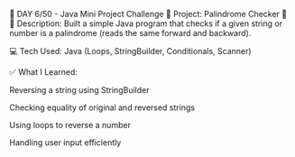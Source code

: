 🚀 DAY 6/50 - Java Mini Project Challenge
🔹 Project: Palindrome Checker 🔄
🔹 Description: Built a simple Java program that checks if a given string or number is a palindrome (reads the same forward and backward).

💻 Tech Used: Java (Loops, StringBuilder, Conditionals, Scanner)

✅ What I Learned:

Reversing a string using StringBuilder

Checking equality of original and reversed strings

Using loops to reverse a number

Handling user input efficiently
